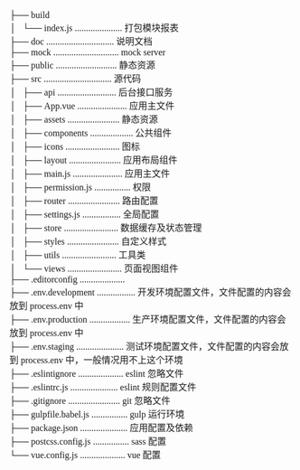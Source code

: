 <font face="SimSun" size=3>

├── build  
│   └── index.js ..................... 打包模块报表    
├── doc .............................. 说明文档    
├── mock ............................. mock server    
├── public ........................... 静态资源     
├── src .............................. 源代码  
│   ├── api .......................... 后台接口服务  
│   ├── App.vue ...................... 应用主文件  
│   ├── assets ....................... 静态资源  
│   ├── components ................... 公共组件  
│   ├── icons ........................ 图标  
│   ├── layout ....................... 应用布局组件  
│   ├── main.js ...................... 应用主文件  
│   ├── permission.js ................ 权限  
│   ├── router ....................... 路由配置  
│   ├── settings.js  ................. 全局配置  
│   ├── store ........................ 数据缓存及状态管理  
│   ├── styles ....................... 自定义样式  
│   ├── utils ........................ 工具类  
│   └── views ........................ 页面视图组件  
├── .editorconfig ....................   
├── .env.development ................. 开发环境配置文件，文件配置的内容会放到 process.env 中   
├── .env.production .................. 生产环境配置文件，文件配置的内容会放到 process.env 中  
├── .env.staging ..................... 测试环境配置文件，文件配置的内容会放到 process.env 中，一般情况用不上这个环境  
├── .eslintignore .................... eslint 忽略文件  
├── .eslintrc.js ..................... eslint 规则配置文件  
├── .gitignore ....................... git 忽略文件  
├── gulpfile.babel.js ................ gulp 运行环境  
├── package.json ..................... 应用配置及依赖  
├── postcss.config.js ................ sass 配置  
└── vue.config.js .................... vue 配置  

</font>